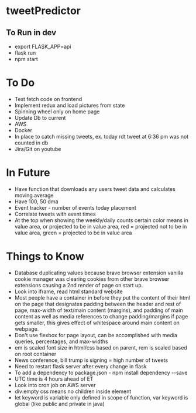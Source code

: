 # tweetPredictor
## To Run in dev
* export FLASK_APP=api
* flask run
* npm start

# To Do
* Test fetch code on frontend 
* Implement redux and load pictures from state
* Spinning wheel only on home page
* Update Db to current
* AWS
* Docker
* In place to catch missing tweets, ex. today rdt tweet at 6:36 pm was not counted in db
* Jira/Git on youtube

# In Future
* Have function that downloads any users tweet data and calculates moving average
* Have 100, 50 dma
* Event tracker - number of events today placement
* Correlate tweets with event times
* At the top when showing the weekly/daily counts certain color means in value area, or projected to be in value area, red =  projected not to be in value area, green = projected to be in value area


# Things to Know
* Database duplicating values because brave browser extension vanilla cookie manager was clearing cookies from other brave browser extensions causing a 2nd render of page on start up.
* Look into iframe, read html standard website
* Most people have a container in before they put the content of their html on the page that designates padding between the header and rest of page, max-width of text/main content (margins), and padding of main content as well as media references to change padding/margins if page gets smaller, this gives effect of whitespace around main content on webpage.
* Don't use flexbox for page layout, can be accomplished with media queries, percentages, and max-widths
* em is scaled font size in html/css based on parent, rem is scaled based on root container
* News conference, bill trump is signing = high number of tweets
* Need to restart flask server after every change in flask
* To add a dependency to package.json - npm install dependency --save
* UTC time is 4 hours ahead of ET
* Look into cron job on AWS server
* div:empty css means no children inside element
* let keyword is variable only defined in scope of function, var keyword is global (like public and private in java)